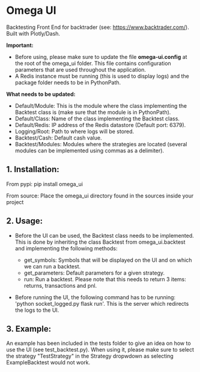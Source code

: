 # Omega UI

Backtesting Front End for backtrader (see: https://www.backtrader.com/). Built with Plotly/Dash.

**Important:**
* Before using, please make sure to update the file **omega-ui.config** at the root of the omega_ui folder.
This file contains configuration parameters that are used throughout the application.
* A Redis instance must be running (this is used to display logs) and the package folder needs to be in PythonPath.

**What needs to be updated:**
* Default/Module: This is the module where the class implementing the Backtest class is (make sure that the module is in
PythonPath).
* Default/Class: Name of the class implementing the Backtest class.
* Default/Redis: IP address of the Redis datastore (Default port: 6379).
* Logging/Root: Path to where logs will be stored.
* Backtest/Cash: Default cash value.
* Backtest/Modules: Modules where the strategies are located (several modules can be implemented using commas as
a delimiter).


## 1. Installation:
From pypi: pip install omega_ui

From source: Place the omega_ui directory found in the sources inside your project

## 2. Usage:
  * Before the UI can be used, the Backtest class needs to be implemented. This is done by inheriting the class Backtest
from omega_ui.backtest and implementing the following methods:
    * get_symbols: Symbols that will be displayed on the UI and on which we can run a backtest.
    * get_parameters: Default parameters for a given strategy.
    * run: Run a backtest. Please note that this needs to return 3 items: returns, transactions and pnl.

  * Before running the UI, the following command has to be running: 'python socket_logged.py flask run'. This is the
  server which redirects the logs to the UI.


## 3. Example:
An example has been included in the tests folder to give an idea on how to use the UI (see test_backtest.py). When
using it, please make sure to select the strategy "TestStrategy" in the Strategy dropwdown as selecting ExampleBacktest
would not work.